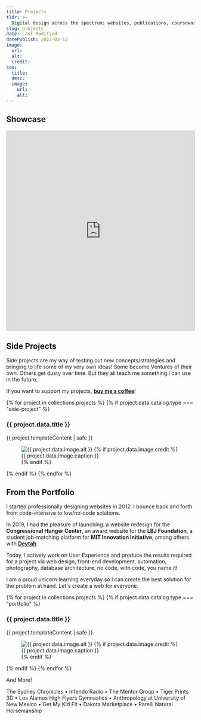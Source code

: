 ```yaml
---
title: Projects
tldr: >-
  Digital design across the spectrum: websites, publications, courseware, and iconography.
slug: projects
date: Last Modified
datePublish: 2022-03-12
image:
  url:
  alt: 
  credit: 
seo:
  title:
  desc:
  image:
    url:
    alt:
---
```


## Showcase

<iframe class="airtable-embed breakout-medium" src="https://airtable.com/embed/shrxjEnqi3tlE3nSU?backgroundColor=pink&viewControls=on" frameborder="0" onmousewheel="" width="100%" height="533" style="background: transparent; border: 1px solid #ccc;"></iframe>

## Side Projects

Side projects are my way of testing out new concepts/strategies and bringing to life some of my very own ideas! Some become Ventures of their own. Others get dusty over time. But they all teach me something I can use in the future.

If you want to support my projects, [**buy me a coffee**](https://www.buymeacoffee.com/m2)!

{% for project in collections.projects %}
{% if project.data.catalog.type === "side-project" %}
<section class="my-2 w-full">
<h3 class="mt-0">{{ project.data.title }}</h3>
{{ project.templateContent | safe }}
<figure class="w-full mt-0 pb-4 media">
  <img src="{{ project.data.image.url }}" alt="{{ project.data.image.alt }}" class="object-contain mb-3 aspect-w-4 aspect-h-3 max-h-128 mx-auto">
  {% if project.data.image.credit %}
  <figcaption>{{ project.data.image.caption }}</figcaption>
  {% endif %}
</figure>
</section>
{% endif %}
{% endfor %}

## From the Portfolio

I started professionally designing websites in 2012. I bounce back and forth from code-intensive to low/no-code solutions.

In 2019, I had the pleasure of launching: a website redesign for the **Congressional Hunger Center**, an award website for the **LBJ Foundation**, a student job-matching platform for **MIT Innovation Initiative**, among others with **[Deytah](https://deytah.io/)**.

Today, I actively work on User Experience and produce the results required for a project via web design, front-end development, automation, photography, database architecture, no code, with code, you name it!

I am a proud unicorn learning everyday so I can create the best solution for the problem at hand. Let's create a web for everyone.

{% for project in collections.projects %}
{% if project.data.catalog.type === "portfolio" %}
<section class="my-2 w-full">
<h3 class="mt-0">{{ project.data.title }}</h3>
{{ project.templateContent | safe }}
<figure class="w-full mt-0 pb-4 media">
  <img src="{{ project.data.image.url }}" alt="{{ project.data.image.alt }}" class="object-contain mb-3 aspect-w-4 aspect-h-3 max-h-128 mx-auto">
  {% if project.data.image.credit %}
  <figcaption>{{ project.data.image.caption }}</figcaption>
  {% endif %}
</figure>
</section>
{% endif %}
{% endfor %}

And More!

The Sydney Chronicles • Infendo Radio • The Mentor Group • Tiger Prints 3D • Los Alamos High Flyers Gymnastics • Anthropology at University of New Mexico • Get My Kid Fit • Dakota Marketplace • Parelli Natural Horsemanship
